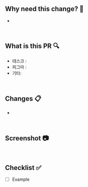 ## Why need this change? 🤔

-

<br/>

## What is this PR 🔍

- 테스크 :
- 피그마 :
- 기타:

<br/>

## Changes 📋

-

<br/>

## Screenshot 📷

<br/>

## Checklist ✅

- [ ] Example

<br/>
